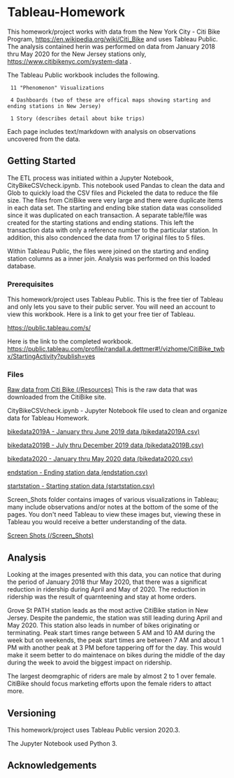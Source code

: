 # Tableau-Homework

This homework/project works with data from the New York City - Citi Bike Program, https://en.wikipedia.org/wiki/Citi_Bike and uses Tableau Public. 
The analysis contained herin was performed on data from January 2018 thru May 2020 for the New Jersey stations only, https://www.citibikenyc.com/system-data .

The Tableau Public workbook includes the following.

	 11 "Phenomenon" Visualizations
	 
	 4 Dashboards (two of these are offical maps showing starting and ending stations in New Jersey)
	  
	 1 Story (describes detail about bike trips)
	 
Each page includes text/markdown with analysis on observations uncovered from the data.

## Getting Started
The ETL process was initiated within a Jupyter Notebook, CityBikeCSVcheck.ipynb.
This notebook used Pandas to clean the data and Glob to quickly load the CSV files and Pickeled the data to reduce the file size. The files from CitiBike were very large and there were duplicate items in each data set. The starting and ending bike station data was consolided since it was duplicated on each transaction. A separate table/file was created for the starting stations and ending stations. This left the transaction data with only a reference number to the particular station. In addition, this also condenced the data from 17 original files to 5 files.

Within Tableau Public, the files were joined on the starting and ending station columns as a inner join. Analysis was performed on this loaded database.

### Prerequisites

This homework/project uses Tableau Public. This is the free tier of Tableau and only lets you save to their public server. You will need an account to view this workbook. Here is a link to get your free tier of Tableau.

https://public.tableau.com/s/

Here is the link to the completed workbook.
https://public.tableau.com/profile/randall.a.dettmer#!/vizhome/CitiBike_twbx/StartingActivity?publish=yes

### Files

[Raw data from Citi Bike (/Resources)](/Resources)
This is the raw data that was downloaded from the CitiBike site.

CityBikeCSVcheck.ipynb - Jupyter Notebook file used to clean and organize data for Tableau Homework.

[bikedata2019A - January thru June 2019 data (bikedata2019A.csv)](bikedata2019A.csv)

[bikedata2019B - July thru December 2019 data (bikedata2019B.csv)](bikedata2019B.csv)

[bikedata2020 - January thru May 2020 data (bikedata2020.csv)](bikedata22020.csv)

[endstation - Ending station data (endstation.csv)](endstation.csv)

[startstation - Starting station data (startstation.csv)](startstation.csv)

Screen_Shots folder contains images of various visualizations in Tableau; many include observations and/or notes at the bottom of the some of the pages. You don't need Tableau to view these images but, viewing these in Tableau you would receive a better understanding of the data.

[Screen Shots (/Screen_Shots)](/Screen_Shots)

## Analysis

Looking at the images presented with this data, you can notice that during the period of January 2018 thur May 2020, that there was a significat reduction in ridership during April and May of 2020. The reduction in ridership was the result of quarnteening and stay at home orders.

Grove St PATH station leads as the most active CitiBike station in New Jersey. Despite the pandemic, the station was still leading during April and May 2020. This station also leads in number of bikes originating or terminating. Peak start times range between 5 AM and 10 AM during the week but on weekends, the peak start times are between 7 AM and about 1 PM with another peak at 3 PM before tappering off for the day. This would make it seem better to do maintenace on bikes during the middle of the day during the week to avoid the biggest impact on ridership.

The largest deomgraphic of riders are male by almost 2 to 1 over female. CitiBike should focus marketing efforts upon the female riders to attact more.

## Versioning

This homework/project uses Tableau Public version 2020.3.

The Jupyter Notebook used Python 3.

## Acknowledgements



